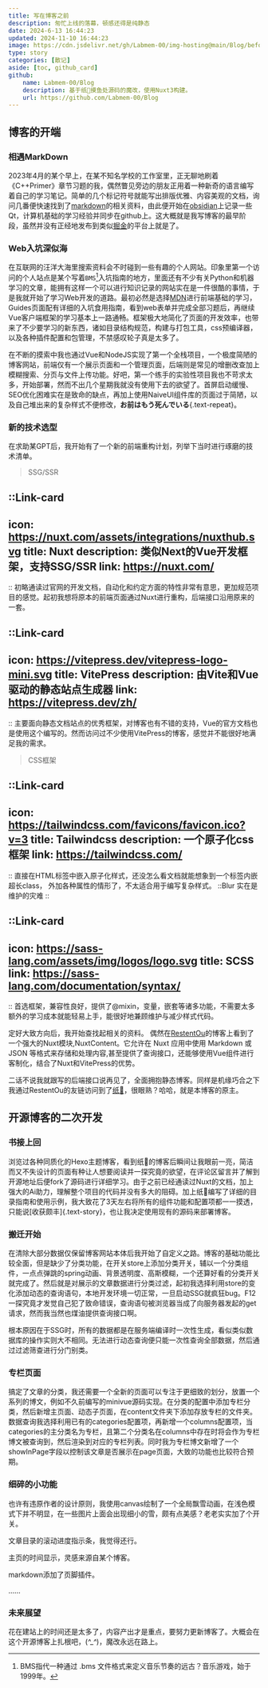 ```yaml
---
title: 写在博客之前
description: 匆忙上线的落幕，顿感还得是纯静态
date: 2024-6-13 16:44:23
updated: 2024-11-10 16:44:23
image: https://cdn.jsdelivr.net/gh/Labmem-00/img-hosting@main/Blog/beforeV2.png
type: story
categories: [散记]
aside: [toc, github_card] 
github:
    name: Labmem-00/Blog
    description: 基于纸🦌摸鱼处源码的魔改，使用Nuxt3构建。
    url: https://github.com/Labmem-00/Blog
---
```


## 博客的开端

### 相遇MarkDown

2023年4月的某个早上，在某不知名学校的工作室里，正无聊地刷着《C++Primer》章节习题的我，偶然瞥见旁边的朋友正用着一种新奇的语言编写着自己的学习笔记。简单的几个标记符号就能写出排版优雅、内容美观的文档，询问几番便快速找到了[markdown](https://markdown.com.cn/)的相关资料，由此便开始在[obsidian](https://obsidian.md/)上记录一些Qt，计算机基础的学习经验并同步在github上。这大概就是我写博客的最早阶段，虽然并没有正经地发布到类似[掘金](https://juejin.cn/)的平台上就是了。

### Web入坑深似海

在互联网的汪洋大海里搜索资料会不时碰到一些有趣的个人网站。印象里第一个访问的个人站点是某个写着`BMS`[^1]入坑指南的地方，里面还有不少有关Python和机器学习的文章，能拥有这样一个可以进行知识记录的网站实在是一件很酷的事情，于是我就开始了学习Web开发的道路。最初必然是选择[MDN](https://developer.mozilla.org/zh-CN/)进行前端基础的学习，Guides页面配有详细的入坑食用指南，看到web表单并完成全部习题后，再继续Vue客户端框架的学习基本上一路通畅。框架极大地简化了页面的开发效率，也带来了不少要学习的新东西，诸如目录结构规范，构建与打包工具，css预编译器，以及各种插件配置和包管理，不禁感叹轮子真是太多了。

在不断的摸索中我也通过Vue和NodeJS实现了第一个全栈项目，一个极度简陋的博客网站，前端仅有一个展示页面和一个管理页面，后端则是常见的增删改查加上模糊搜索、分页与文件上传功能。好吧，第一个练手的实验性项目我也不苛求太多，开始部署，然而不出几个星期我就没有使用下去的欲望了。首屏启动缓慢、SEO优化困难实在是致命的缺点，再加上使用NaiveUI组件库的页面过于简陋，以及自己堆出来的复杂样式不便修改，<span title="你已经死了">**お前はもう死んでいる**{.text-repeat}</span>。

[^1]:BMS指代一种通过 .bms 文件格式来定义音乐节奏的远古？音乐游戏，始于1999年。

### 新的技术选型

在求助某GPT后，我开始有了一个新的前端重构计划，列举下当时进行琢磨的技术清单。

>SSG/SSR

::Link-card
---
icon: https://nuxt.com/assets/integrations/nuxthub.svg
title: Nuxt
description: 类似Next的Vue开发框架，支持SSG/SSR
link: https://nuxt.com/
---
::
初略通读过官网的开发文档，自动化和约定方面的特性非常有意思，更加规范项目的感觉。起初我想将原本的前端页面通过Nuxt进行重构，后端接口沿用原来的一套。

::Link-card
---
icon: https://vitepress.dev/vitepress-logo-mini.svg
title: VitePress
description: 由Vite和Vue驱动的静态站点生成器
link: https://vitepress.dev/zh/
---
::
主要面向静态文档站点的优秀框架，对博客也有不错的支持，Vue的官方文档也是使用这个编写的。然而访问过不少使用VitePress的博客，感觉并不能很好地满足我的需求。

>CSS框架

::Link-card
---
icon: https://tailwindcss.com/favicons/favicon.ico?v=3
title: Tailwindcss
description: 一个原子化css框架
link: https://tailwindcss.com/
---
::
直接在HTML标签中嵌入原子化样式，还没怎么看文档就能想象到一个标签内嵌超长class，
外加各种属性的情形了，不太适合用于编写复杂样式。
::Blur 
实在是维护的灾难
::

::Link-card
---
icon: https://sass-lang.com/assets/img/logos/logo.svg
title: SCSS
link: https://sass-lang.com/documentation/syntax/
---
::
首选框架，兼容性良好，提供了@mixin，变量，嵌套等诸多功能，不需要太多额外的学习成本就能轻易上手，能很好地兼顾维护与减少样式代码。

定好大致方向后，我开始查找起相关的资料。
偶然在[RestentOu](https://blog.gxres.net)的博客上看到了一个强大的Nuxt模块,NuxtContent。它允许在 Nuxt 应用中使用 Markdown 或 JSON 等格式来存储和处理内容,甚至提供了查询接口，还能够使用Vue组件进行客制化，结合了Nuxt和VitePress的优势。

二话不说我就跟写的后端接口说再见了，全面拥抱静态博客。同样是机缘巧合之下我通过RestentOu的友链访问到了[纸🦌](https://blog.zhilu.cyou)，很眼熟？哈哈，就是本博客的原主。

## 开源博客的二次开发

### 书接上回
浏览过各种同质化的Hexo主题博客，看到纸🦌的博客后瞬间让我眼前一亮，简洁而又不失设计的页面有种让人想要阅读并一探究竟的欲望，在评论区留言并了解到开源地址后便fork了源码进行详细学习。由于之前已经通读过Nuxt的文档，加上强大的Ai助力，理解整个项目的代码并没有多大的阻碍。加上纸🦌编写了详细的目录指南和使用示例，我大致花了3天左右将所有的组件功能和配置项都一一摸透，只能说[收获颇丰]{.text-story}，也让我决定使用现有的源码来部署博客。

### 搬迁开始
在清除大部分数据仅保留博客网站本体后我开始了自定义之路。博客的基础功能比较全面，但是缺少了分类功能，在开关store上添加分类开关，辅以一个分类组件，一点点弹跳的spring动画、背景透明度、高斯模糊，一个还算好看的分类开关就完成了。然后就是对展示的文章数据进行分类过滤，起初我选择利用store的变化添加动态的查询语句，本地开发环境一切正常，一旦启动SSG就疯狂bug。F12一探究竟才发觉自己犯了致命错误，查询语句被浏览器当成了向服务器发起的get请求，然而我当然也煤油提供查询接口啊。

根本原因在于SSG时，所有的数据都是在服务端编译时一次性生成，看似类似数据库的操作实则大不相同。无法进行动态查询便只能一次性查询全部数据，然后通过过滤筛查进行分门别类。

### 专栏页面
搞定了文章的分类，我还需要一个全新的页面可以专注于更细致的划分，放置一个系列的博文，例如不久前编写的minivue源码实现。在分类的配置中添加专栏分类，然后新增主页面、动态子页面，在content文件夹下添加存放专栏的文件夹。数据查询我选择利用已有的categories配置项，再新增一个columns配置项，当categories的主分类名为专栏，且第二个分类名在columns中存在时将会作为专栏博文被查询到，然后渲染到对应的专栏列表。同时我为专栏博文新增了一个showInPage字段以控制该文章是否展示在page页面，大致的功能也比较符合预期。

### 细碎的小功能

也许有违原作者的设计原则，我使用canvas绘制了一个全局飘雪动画，在浅色模式下并不明显，在一些图片上面会出现细小的雪，颇有点美感？老老实实加了个开关。

文章目录的滚动进度指示条，我觉得还行。

主页的时间显示，灵感来源自某个博客。

markdown添加了页脚插件。

......

### 未来展望
花在建站上的时间还是太多了，内容产出才是重点，要努力更新博客了。大概会在这个开源博客上扎根吧，(*^_^*)，魔改永远在路上。

